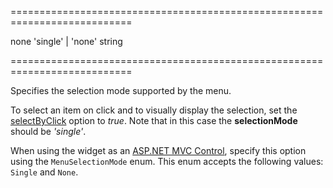 <!--**
/*-------------------------------------------
    Auto-generated file. Do not modify.
-------------------------------------------

**-->
===========================================================================
<!--default-->none<!--/default-->
<!--acceptValues-->'single' | 'none'<!--/acceptValues-->
<!--type-->string<!--/type-->
===========================================================================

<!--shortDescription-->
Specifies the selection mode supported by the menu.
<!--/shortDescription-->

<!--fullDescription-->
To select an item on click and to visually display the selection, set the [selectByClick](/Documentation/ApiReference/UI_Widgets/dxMenu/Configuration/#selectByClick) option to *true*. Note that in this case the **selectionMode** should be *'single'*.

When using the widget as an [ASP.NET MVC Control](/Documentation/Guide/ASP.NET_MVC_Controls/Fundamentals/), specify this option using the `MenuSelectionMode` enum. This enum accepts the following values: `Single` and `None`.
<!--/fullDescription-->